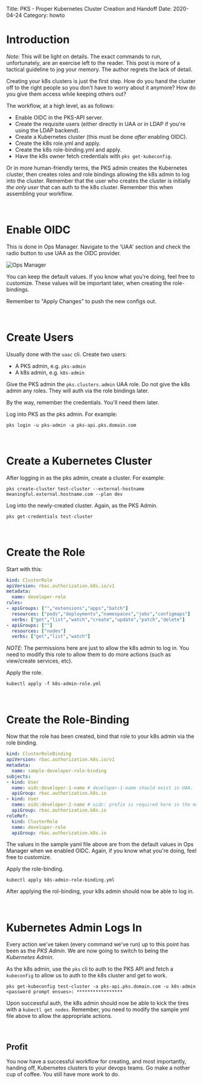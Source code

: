 Title: PKS - Proper Kubernetes Cluster Creation and Handoff
Date: 2020-04-24
Category: howto

# Introduction

_Note:_ This will be light on details. The exact commands to run, unfortunately, are an exercise left to the reader. This post is more of a tactical guideline to jog your memory. The author regrets the lack of detail.

Creating your k8s clusters is just the first step. How do you hand the cluster off to the right people so you don't have to worry about it anymore? How do you give them access while keeping others out? 

The workflow, at a high level, as as follows:

* Enable OIDC in the PKS-API server.
* Create the requisite users (either directly in UAA or in LDAP if you're using the LDAP backend).
* Create a Kubernetes cluster (this must be done *after* enabling OIDC).
* Create the k8s role.yml and apply.
* Create the k8s role-binding.yml and apply.
* Have the k8s owner fetch credentials with `pks get-kubeconfig`.

Or in more human-friendly terms, the PKS admin creates the Kubernetes cluster, then creates roles and role bindings allowing the k8s admin to log into the cluster. Remember that the user who creates the cluster is initially _the only user_ that can auth to the k8s cluster. Remember this when assembling your workflow.

&nbsp;
&nbsp;

# Enable OIDC

This is done in Ops Manager. Navigate to the 'UAA' section and check the radio button to use UAA as the OIDC provider.

![Ops Manager]({filename}images/opsman-uaa-oidc.png)

You can keep the default values. If you know what you're doing, feel free to customize. These values will be important later, when creating the role-bindings.

Remember to "Apply Changes" to push the new configs out.

&nbsp;
&nbsp;

# Create Users

Usually done with the `uaac` cli. Create two users:

* A PKS admin, e.g. `pks-admin`
* A k8s admin, e.g. `k8s-admin`

Give the PKS admin the `pks.clusters.admin` UAA role. Do not give the k8s admin any roles. They will auth via the role bindings later.

By the way, remember the credentials. You'll need them later.

Log into PKS as the pks admin. For example:

```
pks login -u pks-admin -a pks-api.pks.domain.com
```



&nbsp;
&nbsp;

# Create a Kubernetes Cluster

After logging in as the pks admin, create a cluster. For example:

```
pks create-cluster test-cluster --external-hostname meaningful.external.hostname.com --plan dev
```

Log into the newly-created cluster. Again, as the PKS Admin.

```
pks get-credentials test-cluster
```

&nbsp;
&nbsp;

# Create the Role

Start with this:

```yml
kind: ClusterRole
apiVersion: rbac.authorization.k8s.io/v1
metadata:
  name: developer-role
rules:
- apiGroups: ["","extensions","apps","batch"]
  resources: ["pods","deployments","namespaces","jobs","configmaps"]
  verbs: ["get","list","watch","create","update","patch","delete"]
- apiGroups: [""]
  resources: ["nodes"]
  verbs: ["get","list","watch"]
```

_NOTE_: The permissions here are just to allow the k8s admin to log in. You need to modify this role to allow them to do more actions (such as view/create services, etc).

Apply the role.

```
kubectl apply -f k8s-admin-role.yml
```

&nbsp;
&nbsp;

# Create the Role-Binding

Now that the role has been created, bind that role to your k8s admin via the role binding.

```yml
kind: ClusterRoleBinding
apiVersion: rbac.authorization.k8s.io/v1
metadata:
  name: sample-developer-role-binding
subjects:
- kind: User
  name: oidc:developer-1-name # developer-1-name should exist in UAA.
  apiGroup: rbac.authorization.k8s.io
- kind: User
  name: oidc:developer-2-name # oidc: prefix is required here in the manifest and it comes from UAA section of the PKS tile
  apiGroup: rbac.authorization.k8s.io
roleRef:
  kind: ClusterRole
  name: developer-role
  apiGroup: rbac.authorization.k8s.io
```

The values in the sample yaml file above are from the default values in Ops Manager when we enabled OIDC. Again, if you know what you're doing, feel free to customize.

Apply the role-binding.

```
kubectl apply k8s-admin-role-binding.yml
```

After applying the rol-binding, your k8s admin should now be able to log in.

&nbsp;
&nbsp;

# Kubernetes Admin Logs In

Every action we've taken (every command we've run) up to this point has been as the _PKS Admin_. We are now going to switch to being the _Kubernetes Admin_.

As the k8s admin, use the `pks` cli to auth to the PKS API and fetch a `kubeconfig` to allow us to auth to the k8s cluster and get to work.

```
pks get-kubeconfig test-cluster -a pks-api.pks.domain.com -u k8s-admin
<password prompt ensues>: *****************
```

Upon successful auth, the k8s admin should now be able to kick the tires with a `kubectl get nodes`. Remember, you need to modify the sample yml file above to allow the appropriate actions. 

&nbsp;
&nbsp;

## Profit

You now have a successful workflow for creating, and most importantly, handing off, Kubernetes clusters to your devops teams. Go make a nother cup of coffee. You still have more work to do.
 
